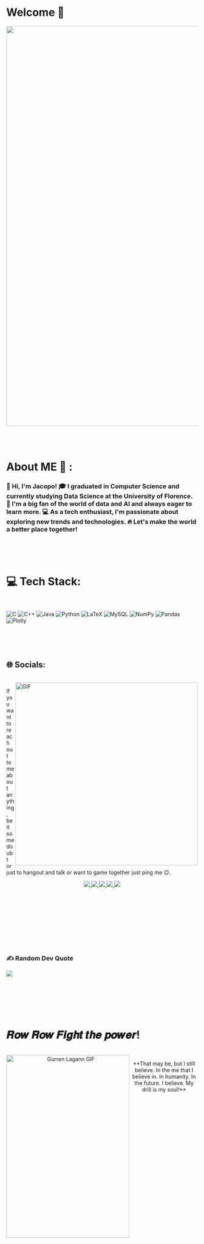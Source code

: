 # Welcome 👋

<div align="center">
<img hight="450" width="1050" alt="GIF" align="center" src="https://media.giphy.com/media/dOeQ5ghI0n5kc/giphy.gif">
</div>

</br>
</br>
</br>


# About ME 💬 :

### 👋 Hi, I'm Jacopo! 🎓 I graduated in Computer Science and currently studying Data Science at the University of Florence. 🤖 I'm a big fan of the world of data and AI and always eager to learn more. 💻 As a tech enthusiast, I'm passionate about exploring new trends and technologies. 🔥 Let's make the world a better place together!


</br>
</br>
</br>

# 💻 Tech Stack:
</br>

![C](https://img.shields.io/badge/c-%2300599C.svg?style=flat&logo=c&logoColor=white) ![C++](https://img.shields.io/badge/c++-%2300599C.svg?style=flat&logo=c%2B%2B&logoColor=white) ![Java](https://img.shields.io/badge/java-%23ED8B00.svg?style=flat&logo=java&logoColor=white) ![Python](https://img.shields.io/badge/python-3670A0?style=flat&logo=python&logoColor=ffdd54) ![LaTeX](https://img.shields.io/badge/latex-%23008080.svg?style=flat&logo=latex&logoColor=white) ![MySQL](https://img.shields.io/badge/mysql-%2300f.svg?style=flat&logo=mysql&logoColor=white) ![NumPy](https://img.shields.io/badge/numpy-%23013243.svg?style=flat&logo=numpy&logoColor=white) ![Pandas](https://img.shields.io/badge/pandas-%23150458.svg?style=flat&logo=pandas&logoColor=white) ![Plotly](https://img.shields.io/badge/Plotly-%233F4F75.svg?style=flat&logo=plotly&logoColor=white)

</br>
</br>
</br>


## 🌐 Socials:

<p>
 </br>


<img hight="270" width="480" align="right" alt="GIF" src="https://media.giphy.com/media/Kk4lOcFS9DvRLPG3Je/giphy.gif">


If you want to reach out to me about anything, be it some doubt or just to hangout and talk or want to game together just ping me 😉.

<p align="center">
    <a href="https://facebook.com/manetti.jacopo" target="_blank">
      <img src="https://img.shields.io/badge/Facebook-%231877F2.svg?logo=Facebook&logoColor=white"/>
    </a>
    <a href="https://instagram.com/jacopo_manetti" target="_blank">
      <img src="https://img.shields.io/badge/Instagram-%23E4405F.svg?logo=Instagram&logoColor=white"/>
    </a>
    <a href="https://linkedin.com/in/jacopomanetti" target="_blank">
      <img src="https://img.shields.io/badge/LinkedIn-%230077B5.svg?logo=linkedin&logoColor=white"/>
    </a>
    <a href="https://steamcommunity.com/id/JacopoMugiwara98" target="_blank">
      <img src="https://img.shields.io/badge/Steam-000000?style=flat&logo=steam&logoColor=white"/>
    </a>
    <a href="https://profile.playstation.com/JacopoMugiwara98" target="_blank">
      <img src="https://img.shields.io/badge/PlayStation-003791?style=flat&logo=playstation&logoColor=white"/>
    </a>
  </p>
 

</br>
</br>
</br>
</br>

</br>
</br>
</br>
</br>

### ✍️ Random Dev Quote
![](https://quotes-github-readme.vercel.app/api?type=horizontal&theme=radical)

</br>
</br>
</br>

<p>
 </br>

# 𝑹𝒐𝒘 𝑹𝒐𝒘 𝑭𝒊𝒈𝒉𝒕 𝒕𝒉𝒆 𝒑𝒐𝒘𝒆𝒓!

<p align="center">
 </br>

<img src="https://media.giphy.com/media/12q7JyfK1UolW0/giphy.gif" alt="Gurren Lagann GIF" align="left" width="324" height="480"/>

<p align="center">
**That may be, but I still believe. In the me that I believe in. In humanity. In the future. I believe. My drill is my soul!**
   






</br>
</br>
</br>






